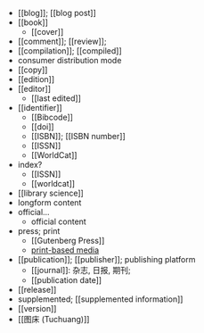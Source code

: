 - [[blog]]; [[blog post]]
- [[book]]
    - [[cover]]
- [[comment]]; [[review]];
- [[compilation]]; [[compiled]]
- consumer distribution mode
- [[copy]]
- [[edition]]
- [[editor]]
    - [[last edited]]
- [[identifier]]
    - [[Bibcode]]
    - [[doi]]
    - [[ISBN]]; [[ISBN number]]
    - [[ISSN]]
    - [[WorldCat]]
- index?
    - [[ISSN]]
    - [[worldcat]]
- [[library science]]
- longform content
- official...
    - official content
- press; print
    - [[Gutenberg Press]]
    - [print](https://workflowy.com/#/a25f9dd7446d)[-based media](https://workflowy.com/#/a25f9dd7446d)
- [[publication]]; [[publisher]]; publishing platform
    - [[journal]]: 杂志, 日报, 期刊;
    - [[publication date]]
- [[release]]
- supplemented; [[supplemented information]]
- [[version]]
- [[图床 (Tuchuang)]]
